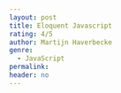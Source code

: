 ```yaml
---
layout: post
title: Eloquent Javascript
rating: 4/5
author: Martijn Haverbecke
genre:
  - JavaScript
permalink:
header: no
---
```

